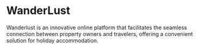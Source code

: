 # WanderLust
Wanderlust is an innovative online platform that facilitates the seamless connection between property owners and travelers, offering a convenient solution for holiday accommodation.

